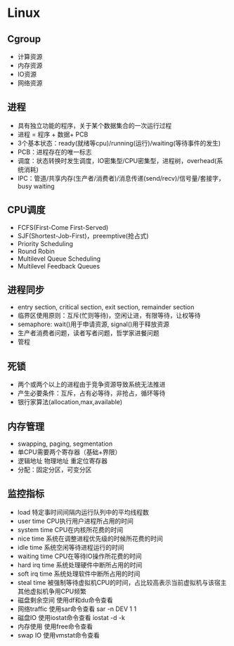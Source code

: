 # Linux

## Cgroup

 - 计算资源
 - 内存资源
 - IO资源
 - 网络资源

## 进程
 - 具有独立功能的程序，关于某个数据集合的一次运行过程
 - 进程 = 程序 + 数据+ PCB
 - 3个基本状态：ready(就绪等cpu)/running(运行)/waiting(等待事件的发生)
 - PCB：进程存在的唯一标志
 - 调度：状态转换时发生调度，IO密集型/CPU密集型，进程树，overhead(系统消耗)
 - IPC：管道/共享内存(生产者/消费者)/消息传递(send/recv)/信号量/套接字，busy waiting

## CPU调度
 - FCFS(First-Come First-Served)
 - SJF(Shortest-Job-First)，preemptive(抢占式)
 - Priority Scheduling
 - Round Robin
 - Multilevel  Queue Scheduling
 - Multilevel Feedback Queues

## 进程同步
 - entry section, critical section, exit section, remainder section
 - 临界区使用原则：互斥(忙则等待)，空闲让进，有限等待，让权等待
 - semaphore: wait()用于申请资源, signal()用于释放资源
 - 生产者消费者问题，读者写者问题，哲学家进餐问题
 - 管程

## 死锁
 - 两个或两个以上的进程由于竞争资源导致系统无法推进
 - 产生必要条件：互斥，占有必等待，非抢占，循环等待
 - 银行家算法(allocation,max,available)

## 内存管理
 - swapping, paging, segmentation
 - 单CPU需要两个寄存器（基础+界限）
 - 逻辑地址 物理地址 重定位寄存器
 - 分配：固定分区，可变分区

## 监控指标
 - load 特定事时间间隔内运行队列中的平均线程数
 - user time CPU执行用户进程所占用的时间
 - system time CPU在内核所花费的时间
 - nice time 系统在调整进程优先级的时候所花费的时间
 - idle time 系统空闲等待进程运行的时间
 - waiting time CPU在等待IO操作所花费的时间
 - hard irq time 系统处理硬件中断所占用的时间
 - soft irq time 系统处理软件中断所占用的时间
 - steal time 被强制等待虚拟机CPU的时间，占比较高表示当前虚拟机与该宿主其他虚拟机争用CPU频繁
 - 磁盘剩余空间 使用df和du命令查看
 - 网络traffic 使用sar命令查看 sar -n DEV 1 1
 - 磁盘IO 使用iostat命令查看 iostat -d -k
 - 内存使用 使用free命令查看
 - swap IO 使用vmstat命令查看
